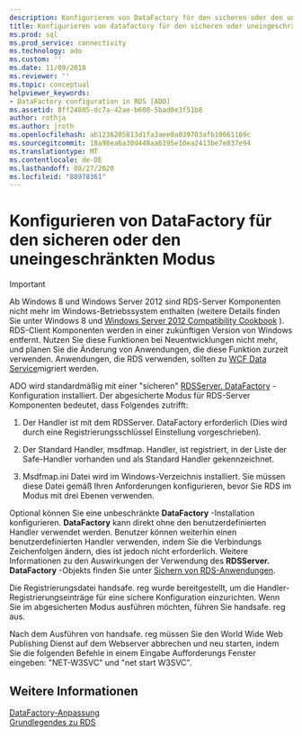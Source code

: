 ```yaml
---
description: Konfigurieren von DataFactory für den sicheren oder den uneingeschränkten Modus
title: Konfigurieren von datafactory für den sicheren oder uneingeschränkten Modus | Microsoft-Dokumentation
ms.prod: sql
ms.prod_service: connectivity
ms.technology: ado
ms.custom: ''
ms.date: 11/09/2018
ms.reviewer: ''
ms.topic: conceptual
helpviewer_keywords:
- DataFactory configuration in RDS [ADO]
ms.assetid: 8ff24805-dc7a-42ae-b600-5bad0e3f51b8
author: rothja
ms.author: jroth
ms.openlocfilehash: ab1236205813d1fa3aee0a039703afb10661169c
ms.sourcegitcommit: 18a98ea6a30d448aa6195e10ea2413be7e837e94
ms.translationtype: MT
ms.contentlocale: de-DE
ms.lasthandoff: 08/27/2020
ms.locfileid: "88978361"
---
```

# <a name="configuring-datafactory-for-safe-or-unrestricted-modes"></a>Konfigurieren von DataFactory für den sicheren oder den uneingeschränkten Modus
> [!IMPORTANT]
>  Ab Windows 8 und Windows Server 2012 sind RDS-Server Komponenten nicht mehr im Windows-Betriebssystem enthalten (weitere Details finden Sie unter Windows 8 und [Windows Server 2012 Compatibility Cookbook](https://www.microsoft.com/download/details.aspx?id=27416) ). RDS-Client Komponenten werden in einer zukünftigen Version von Windows entfernt. Nutzen Sie diese Funktionen bei Neuentwicklungen nicht mehr, und planen Sie die Änderung von Anwendungen, die diese Funktion zurzeit verwenden. Anwendungen, die RDS verwenden, sollten zu [WCF Data Service](https://go.microsoft.com/fwlink/?LinkId=199565)migriert werden.  
  
 ADO wird standardmäßig mit einer "sicheren" [RDSServer. DataFactory](../../reference/rds-api/datafactory-object-rdsserver.md) -Konfiguration installiert. Der abgesicherte Modus für RDS-Server Komponenten bedeutet, dass Folgendes zutrifft:  
  
1.  Der Handler ist mit dem RDSServer. DataFactory erforderlich (Dies wird durch eine Registrierungsschlüssel Einstellung vorgeschrieben).  
  
2.  Der Standard Handler, msdfmap. Handler, ist registriert, in der Liste der Safe-Handler vorhanden und als Standard Handler gekennzeichnet.  
  
3.  Msdfmap.ini Datei wird im Windows-Verzeichnis installiert. Sie müssen diese Datei gemäß Ihren Anforderungen konfigurieren, bevor Sie RDS im Modus mit drei Ebenen verwenden.  
  
 Optional können Sie eine unbeschränkte **DataFactory** -Installation konfigurieren. **DataFactory** kann direkt ohne den benutzerdefinierten Handler verwendet werden. Benutzer können weiterhin einen benutzerdefinierten Handler verwenden, indem Sie die Verbindungs Zeichenfolgen ändern, dies ist jedoch nicht erforderlich. Weitere Informationen zu den Auswirkungen der Verwendung des **RDSServer. DataFactory** -Objekts finden Sie unter [Sichern von RDS-Anwendungen](./securing-rds-applications.md).  
  
 Die Registrierungsdatei handsafe. reg wurde bereitgestellt, um die Handler-Registrierungseinträge für eine sichere Konfiguration einzurichten. Wenn Sie im abgesicherten Modus ausführen möchten, führen Sie handsafe. reg aus.  
  
 Nach dem Ausführen von handsafe. reg müssen Sie den World Wide Web Publishing Dienst auf dem Webserver abbrechen und neu starten, indem Sie die folgenden Befehle in einem Eingabe Aufforderungs Fenster eingeben: "NET-W3SVC" und "net start W3SVC".  
  
## <a name="see-also"></a>Weitere Informationen  
 [DataFactory-Anpassung](./datafactory-customization.md)   
 [Grundlegendes zu RDS](./rds-fundamentals.md)
